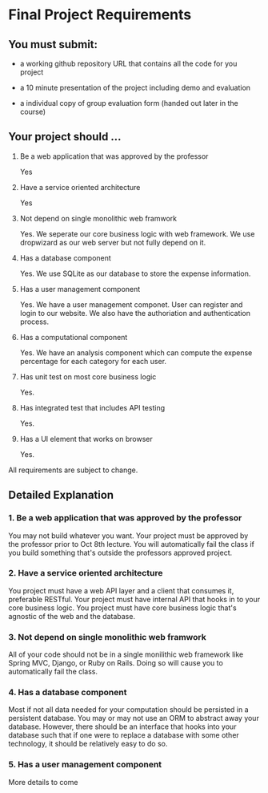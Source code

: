 # Final Project Requirements

## You must submit:

- a working github repository URL that contains all the code for you project

- a 10 minute presentation of the project including demo and evaluation

- a individual copy of group evaluation form (handed out later in the course)

## Your project should ...

1. Be a web application that was approved by the professor

    Yes

2. Have a service oriented architecture

    Yes

3. Not depend on single monolithic web framwork

    Yes. We seperate our core business logic with web framework. We use dropwizard as our web server but not fully depend on it.

4. Has a database component

    Yes. We use SQLite as our database to store the expense information.
 
5. Has a user management component

    Yes. We have a user management componet. User can register and login to our website. We also have the authoriation and authentication process.

6. Has a computational component

    Yes. We have an analysis component which can compute the expense percentage for each category for each user.

7. Has unit test on most core business logic

    Yes.

8. Has integrated test that includes API testing

    Yes.

9. Has a UI element that works on browser

    Yes.

All requirements are subject to change.

## Detailed Explanation

### 1. Be a web application that was approved by the professor

You may not build whatever you want. Your project must be approved by the professor prior to Oct 8th lecture.
You will automatically fail the class if you build something that's outside the professors approved project.

### 2. Have a service oriented architecture

You project must have a web API layer and a client that consumes it, preferable RESTful.
Your project must have internal API that hooks in to your core business logic.
You project must have core business logic that's agnostic of the web and the database.

### 3. Not depend on single monolithic web framwork

All of your code should not be in a single monilithic web framework like Spring MVC, Django, or Ruby on Rails.
Doing so will cause you to automatically fail the class.

### 4. Has a database component

Most if not all data needed for your computation should be persisted in a persistent database.
You may or may not use an ORM to abstract away your database. However, there should be an interface that
hooks into your database such that if one were to replace a database with some other technology, it
should be relatively easy to do so.

### 5. Has a user management component


More details to come


